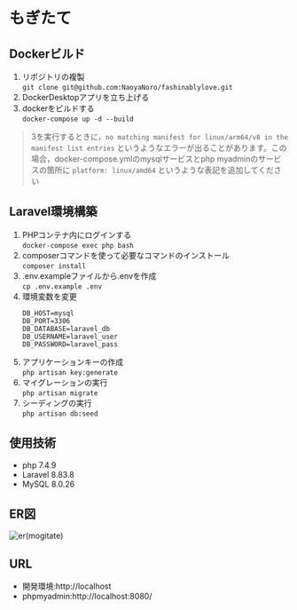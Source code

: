 # もぎたて

## Dockerビルド
1. リポジトリの複製<br>`git clone git@github.com:NaoyaNoro/fashinablylove.git`
2. DockerDesktopアプリを立ち上げる
3. dockerをビルドする<br>`docker-compose up -d --build`
>3を実行するときに，`no matching manifest for linux/arm64/v8 in the manifest list entries` というようなエラーが出ることがあります。この場合，docker-compose.ymlのmysqlサービスとphp myadminのサービスの箇所に `platform: linux/amd64` というような表記を追加してください

## Laravel環境構築
1. PHPコンテナ内にログインする <br>`docker-compose exec php bash`
2. composerコマンドを使って必要なコマンドのインストール <br>`composer install`
3. .env.exampleファイルから.envを作成 <br>`cp .env.example .env`
4. 環境変数を変更<br>
   ```
   DB_HOST=mysql
   DB_PORT=3306 
   DB_DATABASE=laravel_db
   DB_USERNAME=laravel_user
   DB_PASSWORD=laravel_pass
   ```  
5. アプリケーションキーの作成<br> `php artisan key:generate`
6. マイグレーションの実行<br> `php artisan migrate`
7. シーディングの実行<br> `php artisan db:seed`

## 使用技術
* php 7.4.9
* Laravel 8.83.8
* MySQL 8.0.26

## ER図
![er(mogitate)](https://github.com/user-attachments/assets/03cdf611-1287-44e1-be66-4a9ef2662075)


## URL
* 開発環境:http://localhost
* phpmyadmin:http://localhost:8080/
